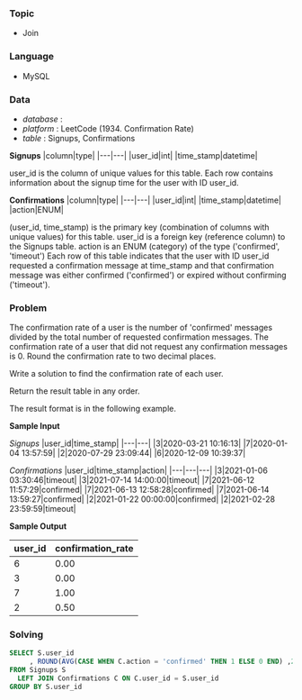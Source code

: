 ### Topic
- Join
  
### Language
- MySQL

### Data
- *database* : 
- *platform* : LeetCode (1934. Confirmation Rate)
- *table* : Signups, Confirmations

**Signups**
|column|type|
|---|---|
|user_id|int|
|time_stamp|datetime|

user_id is the column of unique values for this table.
Each row contains information about the signup time for the user with ID user_id.

**Confirmations**
|column|type|
|---|---|
|user_id|int|
|time_stamp|datetime|
|action|ENUM|

(user_id, time_stamp) is the primary key (combination of columns with unique values) for this table.
user_id is a foreign key (reference column) to the Signups table.
action is an ENUM (category) of the type ('confirmed', 'timeout')
Each row of this table indicates that the user with ID user_id requested a confirmation message at time_stamp and that confirmation message was either confirmed ('confirmed') or expired without confirming ('timeout').



### Problem 
The confirmation rate of a user is the number of 'confirmed' messages divided by the total number of requested confirmation messages. The confirmation rate of a user that did not request any confirmation messages is 0. Round the confirmation rate to two decimal places.

Write a solution to find the confirmation rate of each user.

Return the result table in any order.

The result format is in the following example.



**Sample Input**

*Signups*
|user_id|time_stamp|
|---|---|
|3|2020-03-21 10:16:13|
|7|2020-01-04 13:57:59|
|2|2020-07-29 23:09:44|
|6|2020-12-09 10:39:37|

*Confirmations*
|user_id|time_stamp|action|
|---|---|---|
|3|2021-01-06 03:30:46|timeout|
|3|2021-07-14 14:00:00|timeout|
|7|2021-06-12 11:57:29|confirmed|
|7|2021-06-13 12:58:28|confirmed|
|7|2021-06-14 13:59:27|confirmed|
|2|2021-01-22 00:00:00|confirmed|
|2|2021-02-28 23:59:59|timeout|


**Sample Output**

|user_id|confirmation_rate|
|---|---|
|6|0.00|
|3|0.00|
|7|1.00|
|2|0.50|


### Solving

```sql
SELECT S.user_id
     , ROUND(AVG(CASE WHEN C.action = 'confirmed' THEN 1 ELSE 0 END) ,2) AS confirmation_rate
FROM Signups S
  LEFT JOIN Confirmations C ON C.user_id = S.user_id
GROUP BY S.user_id
```
